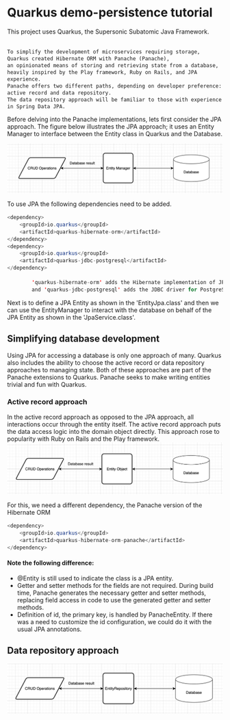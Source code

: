 # Quarkus demo-persistence tutorial
This project uses Quarkus, the Supersonic Subatomic Java Framework.

```

To simplify the development of microservices requiring storage, 
Quarkus created Hibernate ORM with Panache (Panache), 
an opinionated means of storing and retrieving state from a database, 
heavily inspired by the Play framework, Ruby on Rails, and JPA experience. 
Panache offers two different paths, depending on developer preference: 
active record and data repository. 
The data repository approach will be familiar to those with experience in Spring Data JPA.

```

Before delving into the Panache implementations, lets first consider the JPA approach.
The figure below illustrates the JPA approach; it uses an Entity Manager to interface between the Entity class in Quarkus
and the Database.

![jpa-approach.png](src%2Fmain%2Fresources%2Fjpa-approach.png)

To use JPA the following dependencies need to be added.

```java
<dependency>
    <groupId>io.quarkus</groupId>
    <artifactId>quarkus-hibernate-orm</artifactId>
</dependency>
<dependency>
    <groupId>io.quarkus</groupId>
    <artifactId>quarkus-jdbc-postgresql</artifactId> 
</dependency>

        'quarkus-hibernate-orm' adds the Hibernate implementation of JPA to the project, 
        and 'quarkus-jdbc-postgresql' adds the JDBC driver for PostgreSQL
```
Next is to define a JPA Entity as shown in the 'EntityJpa.class' and then we can use the EntityManager to interact 
with the database on behalf of the JPA Entity as shown in the 'JpaService.class'.

## Simplifying database development
Using JPA for accessing a database is only one approach of many. 
Quarkus also includes the ability to choose the active record or data repository approaches to managing state. 
Both of these approaches are part of the Panache extensions to Quarkus. 
Panache seeks to make writing entities trivial and fun with Quarkus.

### Active record approach
In the active record approach as opposed to the JPA approach, all interactions occur through the entity itself.
The active record approach puts the data access logic into the domain object directly. 
This approach rose to popularity with Ruby on Rails and the Play framework.
![panache-active-record-approach.png](src%2Fmain%2Fresources%2Fpanache-active-record-approach.png)

For this, we need a different dependency, the Panache version of the Hibernate ORM

```java
<dependency>
    <groupId>io.quarkus</groupId>
    <artifactId>quarkus-hibernate-orm-panache</artifactId> 
</dependency>
```
#### Note the following difference:
 - @Entity is still used to indicate the class is a JPA entity.
 - Getter and setter methods for the fields are not required. During build time,
Panache generates the necessary getter and setter methods, replacing field
access in code to use the generated getter and setter methods.
 - Definition of id, the primary key, is handled by PanacheEntity. If there was a need
to customize the id configuration, we could do it with the usual JPA annotations.
   
## Data repository approach

![panache-direct-repository-approach.png](src%2Fmain%2Fresources%2Fpanache-direct-repository-approach.png)